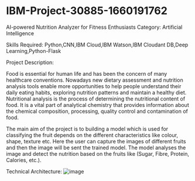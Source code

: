 # IBM-Project-30885-1660191762
AI-powered Nutrition Analyzer for Fitness Enthusiasts
Category: Artificial Intelligence

Skills Required:
Python,CNN,IBM Cloud,IBM Watson,IBM Cloudant DB,Deep Learning,Python-Flask

Project Description:

Food is essential for human life and has been the concern of many healthcare conventions. 
Nowadays new dietary assessment and nutrition analysis tools enable more opportunities to 
help people understand their daily eating habits, exploring nutrition patterns and maintain 
a healthy diet. Nutritional analysis is the process of determining the nutritional content of 
food. It is a vital part of analytical chemistry that provides information about the chemical 
composition, processing, quality control and contamination of food.

The main aim of the project is to building a model which is used for classifying the fruit 
depends on the different characteristics like colour, shape, texture etc. Here the user can 
capture the images of different fruits and then the image will be sent the trained model. 
The model analyses the image and detect the nutrition based on the fruits like (Sugar, Fibre, 
Protein, Calories, etc.).

Technical Architecture:
![image](https://user-images.githubusercontent.com/113510074/203548847-e9e3540c-5e0e-4178-9fba-af46a4e55918.png)

